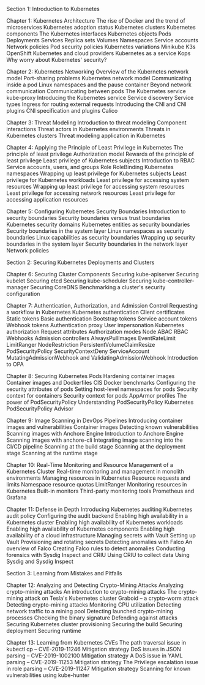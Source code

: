 
Section 1: Introduction to Kubernetes

Chapter 1: Kubernetes Architecture
                    The rise of Docker and the trend of microservices
                                Kubernetes adoption status
                                Kubernetes clusters
                    Kubernetes components
                                The Kubernetes interfaces
                    Kubernetes objects
                                Pods
                                Deployments
                                Services
                                Replica sets
                                Volumes
                                Namespaces
                                Service accounts
                                Network policies
                                Pod security policies
                    Kubernetes variations
                                Minikube
                                K3s
                                OpenShift
                    Kubernetes and cloud providers
                                Kubernetes as a service
                                Kops
                                Why worry about Kubernetes' security?
                    
Chapter 2: Kubernetes Networking
                    Overview of the Kubernetes network model
                                Port-sharing problems
                                Kubernetes network model
                    Communicating inside a pod
                                Linux namespaces and the pause container
                                Beyond network communication
                    Communicating between pods
                                The Kubernetes service
                                kube-proxy
                    Introducing the Kubernetes service
                                Service discovery
                                Service types
                                Ingress for routing external requests
                    Introducing the CNI and CNI plugins
                                CNI specification and plugins
                                Calico

Chapter 3: Threat Modeling
                    Introduction to threat modeling
                    Component interactions
                    Threat actors in Kubernetes environments
                    Threats in Kubernetes clusters
                    Threat modeling application in Kubernetes


Chapter 4: Applying the Principle of Least Privilege in Kubernetes
                    The principle of least privilege
                                Authorization model
                                Rewards of the principle of least privilege
                    Least privilege of Kubernetes subjects
                                Introduction to RBAC
                                Service accounts, users, and groups
                                Role
                                RoleBinding
                                Kubernetes namespaces
                    Wrapping up least privilege for Kubernetes subjects
                                Least privilege for Kubernetes workloads
                                Least privilege for accessing system resources
                                Wrapping up least privilege for accessing system resources
                                Least privilege for accessing network resources
                                Least privilege for accessing application resources

Chapter 5: Configuring Kubernetes Security Boundaries
                    Introduction to security boundaries
                    Security boundaries versus trust boundaries
                    Kubernetes security domains
                    Kubernetes entities as security boundaries
                    Security boundaries in the system layer
                                Linux namespaces as security boundaries
                                Linux capabilities as security boundaries
                                Wrapping up security boundaries in the system layer
                    Security boundaries in the network layer
                                Network policies

Section 2: Securing Kubernetes Deployments and Clusters

Chapter 6: Securing Cluster Components
                    Securing kube-apiserver
                    Securing kubelet
                    Securing etcd
                    Securing kube-scheduler
                    Securing kube-controller-manager
                    Securing CoreDNS
                    Benchmarking a cluster's security configuration

Chapter 7: Authentication, Authorization, and Admission Control
                    Requesting a workflow in Kubernetes
                    Kubernetes authentication
                                Client certificates
                                Static tokens
                                Basic authentication
                                Bootstrap tokens
                                Service account tokens
                                Webhook tokens
                                Authentication proxy
                                User impersonation
                    Kubernetes authorization
                                Request attributes
                                Authorization modes
                                Node
                                ABAC
                                RBAC
                                Webhooks
                    Admission controllers
                                AlwaysPullImages
                                EventRateLimit
                                LimitRanger
                                NodeRestriction
                                PersistentVolumeClaimResize
                                PodSecurityPolicy
                                SecurityContextDeny
                                ServiceAccount
                    MutatingAdmissionWebhook and ValidatingAdmissionWebhook
                    Introduction to OPA

Chapter 8: Securing Kubernetes Pods
                    Hardening container images
                    Container images and Dockerfiles
                    CIS Docker benchmarks
                    Configuring the security attributes of pods
                    Setting host-level namespaces for pods
                    Security context for containers
                    Security context for pods
                    AppArmor profiles
                    The power of PodSecurityPolicy
                    Understanding PodSecurityPolicy
                    Kubernetes PodSecurityPolicy Advisor


Chapter 9: Image Scanning in DevOps Pipelines
                    Introducing container images and vulnerabilities
                                Container images
                                Detecting known vulnerabilities
                    Scanning images with Anchore Engine
                                Introduction to Anchore Engine
                                Scanning images with anchore-cli
                    Integrating image scanning into the CI/CD pipeline
                                Scanning at the build stage
                                Scanning at the deployment stage
                                Scanning at the runtime stage

Chapter 10: Real-Time Monitoring and Resource Management of a Kubernetes Cluster
                    Real-time monitoring and management in monolith environments
                    Managing resources in Kubernetes
                    Resource requests and limits
                    Namespace resource quotas
                    LimitRanger
                    Monitoring resources in Kubernetes
                    Built-in monitors
                    Third-party monitoring tools
                    Prometheus and Grafana

Chapter 11: Defense in Depth
                    Introducing Kubernetes auditing
                            Kubernetes audit policy
                            Configuring the audit backend
                    Enabling high availability in a Kubernetes cluster
                            Enabling high availability of Kubernetes workloads
                            Enabling high availability of Kubernetes components
                            Enabling high availability of a cloud infrastructure
                    Managing secrets with Vault
                            Setting up Vault
                            Provisioning and rotating secrets
                    Detecting anomalies with Falco
                            An overview of Falco
                            Creating Falco rules to detect anomalies
                    Conducting forensics with Sysdig Inspect and CRIU
                            Using CRIU to collect data
                            Using Sysdig and Sysdig Inspect

Section 3: Learning from Mistakes and Pitfalls

Chapter 12: Analyzing and Detecting Crypto-Mining Attacks
                    Analyzing crypto-mining attacks
                            An introduction to crypto-mining attacks
                            The crypto-mining attack on Tesla's Kubernetes cluster
                            Graboid – a crypto-worm attack
                    Detecting crypto-mining attacks
                            Monitoring CPU utilization
                            Detecting network traffic to a mining pool
                            Detecting launched crypto-mining processes
                            Checking the binary signature
                    Defending against attacks
                            Securing Kubernetes cluster provisioning
                            Securing the build
                            Securing deployment
                            Securing runtime

Chapter 13: Learning from Kubernetes CVEs
                    The path traversal issue in kubectl cp – CVE-2019-11246
                            Mitigation strategy
                    DoS issues in JSON parsing – CVE-2019-1002100
                            Mitigation strategy
                    A DoS issue in YAML parsing – CVE-2019-11253
                            Mitigation strategy
                    The Privilege escalation issue in role parsing – CVE-2019-11247
                            Mitigation strategy
                    Scanning for known vulnerabilities using kube-hunter